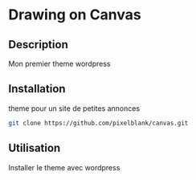 # Drawing on Canvas

## Description
Mon premier theme wordpress

## Installation
theme pour un site de petites annonces
```bash
git clone https://github.com/pixelblank/canvas.git
```
## Utilisation
Installer le theme avec wordpress

